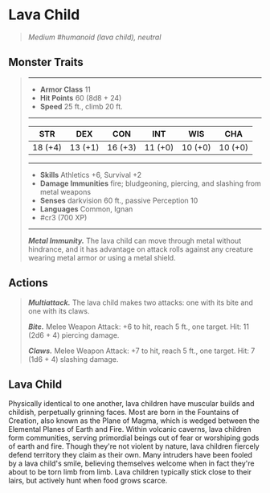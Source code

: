 # Lava Child
>*Medium #humanoid (lava child), neutral*
## Monster Traits
>___
>- **Armor Class** 11
>- **Hit Points** 60 (8d8 + 24)
>- **Speed** 25 ft., climb 20 ft.
>___
>|STR|DEX|CON|INT|WIS|CHA|
>|:---:|:---:|:---:|:---:|:---:|:---:|
>|18 (+4)|13 (+1)|16 (+3)|11 (+0)|10 (+0)|10 (+0)|
>___
>- **Skills** Athletics +6, Survival +2
>- **Damage Immunities** fire; bludgeoning, piercing, and slashing from metal weapons
>- **Senses** darkvision 60 ft., passive Perception 10
>- **Languages** Common, Ignan
>- #cr3 (700 XP)
>___
>***Metal Immunity.*** The lava child can move through metal without hindrance, and it has advantage on attack rolls against any creature wearing metal armor or using a metal shield.  
>
## Actions
>***Multiattack.*** The lava child makes two attacks: one with its bite and one with its claws.  
>
>***Bite.*** Melee Weapon Attack: +6 to hit, reach 5 ft., one target. Hit: 11 (2d6 + 4) piercing damage.  
>
>***Claws.*** Melee Weapon Attack: +7 to hit, reach 5 ft., one target. Hit: 7 (1d6 + 4) slashing damage.
## Lava Child
Physically identical to one another, lava children have muscular builds and childish, perpetually grinning faces. Most are born in the Fountains of Creation, also known as the Plane of Magma, which is wedged between the Elemental Planes of Earth and Fire. Within volcanic caverns, lava children form communities, serving primordial beings out of fear or worshiping gods of earth and fire.
Though they're not violent by nature, lava children fiercely defend territory they claim as their own. Many intruders have been fooled by a lava child's smile, believing themselves welcome when in fact they're about to be torn limb from limb. Lava children typically stick close to their lairs, but actively hunt when food grows scarce.